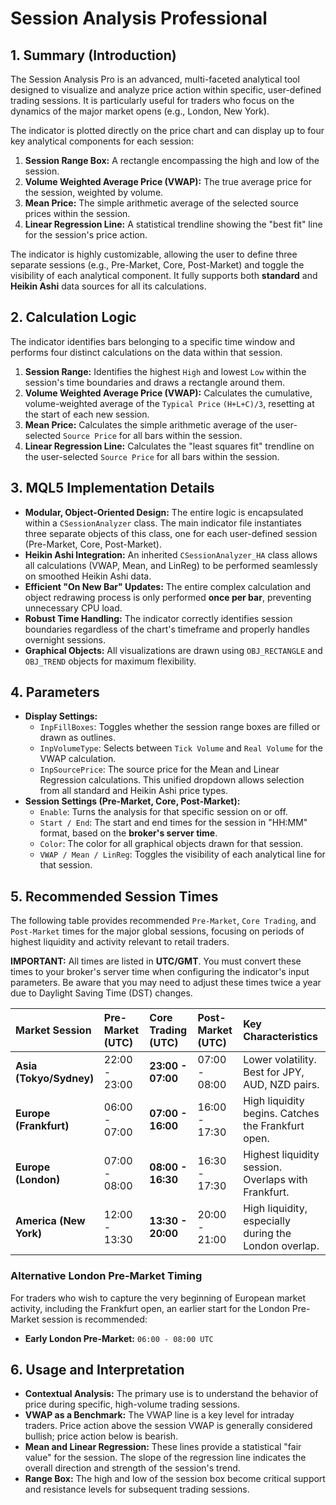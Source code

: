 # Session Analysis Professional

## 1. Summary (Introduction)

The Session Analysis Pro is an advanced, multi-faceted analytical tool designed to visualize and analyze price action within specific, user-defined trading sessions. It is particularly useful for traders who focus on the dynamics of the major market opens (e.g., London, New York).

The indicator is plotted directly on the price chart and can display up to four key analytical components for each session:

1. **Session Range Box:** A rectangle encompassing the high and low of the session.
2. **Volume Weighted Average Price (VWAP):** The true average price for the session, weighted by volume.
3. **Mean Price:** The simple arithmetic average of the selected source prices within the session.
4. **Linear Regression Line:** A statistical trendline showing the "best fit" line for the session's price action.

The indicator is highly customizable, allowing the user to define three separate sessions (e.g., Pre-Market, Core, Post-Market) and toggle the visibility of each analytical component. It fully supports both **standard** and **Heikin Ashi** data sources for all its calculations.

## 2. Calculation Logic

The indicator identifies bars belonging to a specific time window and performs four distinct calculations on the data within that session.

1. **Session Range:** Identifies the highest `High` and lowest `Low` within the session's time boundaries and draws a rectangle around them.
2. **Volume Weighted Average Price (VWAP):** Calculates the cumulative, volume-weighted average of the `Typical Price` `(H+L+C)/3`, resetting at the start of each new session.
3. **Mean Price:** Calculates the simple arithmetic average of the user-selected `Source Price` for all bars within the session.
4. **Linear Regression Line:** Calculates the "least squares fit" trendline on the user-selected `Source Price` for all bars within the session.

## 3. MQL5 Implementation Details

* **Modular, Object-Oriented Design:** The entire logic is encapsulated within a `CSessionAnalyzer` class. The main indicator file instantiates three separate objects of this class, one for each user-defined session (Pre-Market, Core, Post-Market).
* **Heikin Ashi Integration:** An inherited `CSessionAnalyzer_HA` class allows all calculations (VWAP, Mean, and LinReg) to be performed seamlessly on smoothed Heikin Ashi data.
* **Efficient "On New Bar" Updates:** The entire complex calculation and object redrawing process is only performed **once per bar**, preventing unnecessary CPU load.
* **Robust Time Handling:** The indicator correctly identifies session boundaries regardless of the chart's timeframe and properly handles overnight sessions.
* **Graphical Objects:** All visualizations are drawn using `OBJ_RECTANGLE` and `OBJ_TREND` objects for maximum flexibility.

## 4. Parameters

* **Display Settings:**
  * `InpFillBoxes`: Toggles whether the session range boxes are filled or drawn as outlines.
  * `InpVolumeType`: Selects between `Tick Volume` and `Real Volume` for the VWAP calculation.
  * `InpSourcePrice`: The source price for the Mean and Linear Regression calculations. This unified dropdown allows selection from all standard and Heikin Ashi price types.
* **Session Settings (Pre-Market, Core, Post-Market):**
  * `Enable`: Turns the analysis for that specific session on or off.
  * `Start / End`: The start and end times for the session in "HH:MM" format, based on the **broker's server time**.
  * `Color`: The color for all graphical objects drawn for that session.
  * `VWAP / Mean / LinReg`: Toggles the visibility of each analytical line for that session.

## 5. Recommended Session Times

The following table provides recommended `Pre-Market`, `Core Trading`, and `Post-Market` times for the major global sessions, focusing on periods of highest liquidity and activity relevant to retail traders.

**IMPORTANT:** All times are listed in **UTC/GMT**. You must convert these times to your broker's server time when configuring the indicator's input parameters. Be aware that you may need to adjust these times twice a year due to Daylight Saving Time (DST) changes.

| Market Session | Pre-Market (UTC) | Core Trading (UTC) | Post-Market (UTC) | Key Characteristics |
| :--- | :--- | :--- | :--- | :--- |
| **Asia (Tokyo/Sydney)** | 22:00 - 23:00 | **23:00 - 07:00** | 07:00 - 08:00 | Lower volatility. Best for JPY, AUD, NZD pairs. |
| **Europe (Frankfurt)** | 06:00 - 07:00 | **07:00 - 16:00** | 16:00 - 17:30 | High liquidity begins. Catches the Frankfurt open. |
| **Europe (London)** | 07:00 - 08:00 | **08:00 - 16:30** | 16:30 - 17:30 | Highest liquidity session. Overlaps with Frankfurt. |
| **America (New York)** | 12:00 - 13:30 | **13:30 - 20:00** | 20:00 - 21:00 | High liquidity, especially during the London overlap. |

### **Alternative London Pre-Market Timing**

For traders who wish to capture the very beginning of European market activity, including the Frankfurt open, an earlier start for the London Pre-Market session is recommended:

* **Early London Pre-Market:** `06:00 - 08:00 UTC`

## 6. Usage and Interpretation

* **Contextual Analysis:** The primary use is to understand the behavior of price during specific, high-volume trading sessions.
* **VWAP as a Benchmark:** The VWAP line is a key level for intraday traders. Price action above the session VWAP is generally considered bullish; price action below is bearish.
* **Mean and Linear Regression:** These lines provide a statistical "fair value" for the session. The slope of the regression line indicates the overall direction and strength of the session's trend.
* **Range Box:** The high and low of the session box become critical support and resistance levels for subsequent trading sessions.
